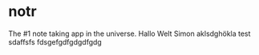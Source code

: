 # notr
The #1 note taking app in the universe.
Hallo Welt
Simon
aklsdghökla
test
sdaffsfs
fdsgefgdfgdgdfgdg

